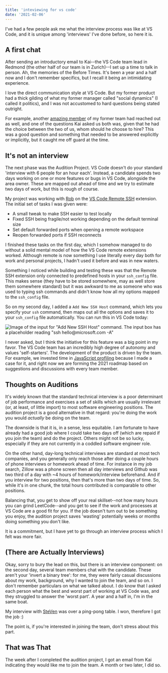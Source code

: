 ```yaml
---
title: 'inteviewing for vs code'
date: '2021-02-06'
---
```


I've had a few people ask me what the interview process was like at VS Code, and it is unique among 'interviews' I've done before, so here it is.

## A first chat

After sending an introductory email to Kai--the VS Code team lead in Redmond (the other half of our team is in Zurich)--I set up a time to talk in person. Ah, the memories of the Before Times. It's been a year and a half now and I don't remember specifics, but I recall it being an intimidating experience.

I love the direct communication style at VS Code. But my former product had a thick gilding of what my former manager called "social dynamics" (I called it politics), and I was not accustomed to hard questions being stated outright.

For example, another [amazing member](https://twitter.com/aechdub) of my former team had reached out as well, and one of the questions Kai asked us both was, given that he had the choice between the two of us, whom should he choose to hire? This was a good question and something that needed to be answered explicitly or implicitly, but it caught me off guard at the time.

## It's not an interview

The next phase was the Audition Project. VS Code doesn't do your standard 'interview with 6 people for an hour each'. Instead, a candidate spends two days working on one or more features or bugs in VS Code, alongside the area owner. These are mapped out ahead of time and we try to estimate two days of work, but this is rough of course.

My project was working with [Rob](https://twitter.com/roblourens) on the [VS Code Remote SSH](https://code.visualstudio.com/docs/remote/remote-overview) extension. The initial set of tasks I was given were:

- A small tweak to make SSH easier to test locally
- Fixed SSH being fragile/not working depending on the default terminal size
- Set default forwarded ports when opening a remote workspace
- Reopen forwarded ports if SSH reconnects

I finished these tasks on the first day, which I somehow managed to do without a solid mental model of how the VS Code remote extensions worked. Although remote is now something I use literally every day both for work and personal projects, I hadn't used it before and was in new waters.

Something I noticed while building and testing these was that the Remote SSH extension only connected to predefined hosts in your `ssh_config` file. This makes sense (they have to be stored somewhere, may as well store them somewhere standard) but it was awkward to me as someone who was used to typing ssh commands and didn't know how all my options mapped to the `ssh_config` file.

So on my second day, I added a `Add New SSH Host` command, which lets you specify your `ssh` command, then maps out all the options and saves it to your `ssh_config` file automatically. You can run this in VS Code today:

![Image of the input for "Add New SSH Host" command. The input box has a placeholder reading "ssh hello@microsoft.com -A"](/blog/0002/command.png)

I never asked, but I think the initiative for this feature was a big point in my favor. The VS Code team has an incredibly high degree of autonomy and values 'self-starters'. The development of the product is driven by the team. For example, we invested time in [JavaScript profiling](https://code.visualstudio.com/updates/v1_45#_new-javascript-debugger) because I made a case for it, and right now we are forming the 2021 roadmap based on suggestions and discussions with every team member.

## Thoughts on Auditions

It's widely known that the standard technical interview is a poor determinant of job performance and exercises a set of skills which are usually irrelevant (or, at least, of little import) to most software engineering positions. The audition project is a good alternative in that regard: you're doing the work you would _actually_ be doing on the team.

The downside is that it is, in a sense, less equitable. I am fortunate to have already had a good job where I could take two days off (which are repaid if you join the team) and do the project. Others might not be so lucky, especially if they are not currently in a coddled software engineer role.

On the other hand, day-long technical interviews are standard at most tech companies, and you generally only reach those after doing a couple hours of phone interviews or homework ahead of time. For instance in my job search, Zillow was a phone screen then all day interviews and Github was two third of a day with ~4 hours of homework/interview beforehand. And if you interview for two positions, then that's more than two days of time. So, while it's in one chunk, the total hours contributed is comparable to other positions.

Balancing that, you get to show off your real skillset--not how many hours you can grind LeetCode--and you get to see if the work and processes at VS Code are a good fit for you. If the job doesn't turn out to be something you enjoy, the audition project saves 'wasting' potentially weeks or months doing something you don't like.

It is a commitment, but I have yet to go through an interview process which I felt was more fair.

## (There are Actually Interviews)

Okay, sorry to bury the lead on this, but there is an interview component: on the second day, several team members chat with the candidate. These aren't your 'invert a binary tree': for me, they were fairly casual discussions about my work, background, why I wanted to join the team, and so on. I don't remember particulars on what we talked about. I do know that I asked each person what the best and worst part of working at VS Code was, and they struggled to answer the 'worst part'. A year and a half in, I'm in the same boat.

My interview with [SteVen](https://twitter.com/monekoluv/) was over a ping-pong table. I won, therefore I got the job :)

The point is, if you're interested in joining the team, don't stress about this part.

## That was That

The week after I completed the audition project, I got an email from Kai indicating they would like me to join the team. A month or two later, I did so.
